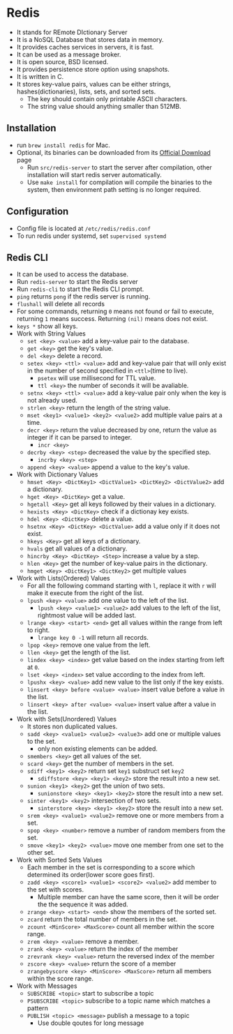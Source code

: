 # Redis

- It stands for REmote DIctionary Server
- It is a NoSQL Database that stores data in memory.
- It provides caches services in servers, it is fast.
- It can be used as a message broker.
- It is open source, BSD licensed.
- It provides persistence store option using snapshots.
- It is written in C.
- It stores key-value pairs, values can be either strings, hashes(dictionaries), lists, sets, and sorted sets.
  - The key should contain only printable ASCII characters.
  - The string value should anything smaller than 512MB.

## Installation

- run `brew install redis` for Mac.
- Optional, its binaries can be downloaded from its [Official Download](https://redis.io/download) page
  - Run `src/redis-server` to start the server after compilation, other installation will start redis server automatically.
  - Use `make install` for compilation will compile the binaries to the system, then environment path setting is no longer required.

## Configuration

- Config file is located at `/etc/redis/redis.conf`
- To run redis under systemd, set `supervised systemd`

## Redis CLI

- It can be used to access the database.
- Run `redis-server` to start the Redis server
- Run `redis-cli` to start the Redis CLI prompt.
- `ping` returns `pong` if the redis server is running.
- `flushall` will delete all records
- For some commands, returning `0` means not found or fail to execute, returning `1` means success. Returning `(nil)` means does not exist.
- `keys *` show all keys.
- Work with String Values
  - `set <key> <value>` add a key-value pair to the database.
  - `get <key>` get the key's value.
  - `del <key>` delete a record.
  - `setex <key> <ttl> <value>` add and key-value pair that will only exist in the number of second specified in `<ttl>`(time to live).
    - `psetex` will use millisecond for TTL value.
    - `ttl <key>` the number of seconds it will be avaliable.
  - `setnx <key> <ttl> <value>` add a key-value pair only when the key is not already used.
  - `strlen <key>` return the length of the string value.
  - `mset <key1> <value1> <key2> <value2>` add multiple value pairs at a time.
  - `decr <key>` return the value decreased by one, return the value as integer if it can be parsed to integer.
    - `incr <key>`
  - `decrby <key> <step>` decreased the value by the specified step.
    - `incrby <key> <step>`
  - `append <key> <value>` append a value to the key's value.
- Work with Dictionary Values
  - `hmset <Key> <DictKey1> <DictValue1> <DictKey2> <DictValue2>` add a dictionary.
  - `hget <Key> <DictKey>` get a value.
  - `hgetall <Key>` get all keys followed by their values in a dictionary.
  - `hexists <Key> <DictKey>` check if a dictionay key exists.
  - `hdel <Key> <DictKey>` delete a value.
  - `hsetnx <Key> <DictKey> <DictValue>` add a value only if it does not exist.
  - `hkeys <Key>` get all keys of a dictionary.
  - `hvals` get all values of a dictionary.
  - `hincrby <Key> <DictKey> <Step>` increase a value by a step.
  - `hlen <Key>` get the number of key-value pairs in the dictionary.
  - `hmget <Key> <DictKey1> <DictKey2>` get multiple values
- Work with Lists(Ordered) Values
  - For all the following command starting with `l`, replace it with `r` will make it execute from the right of the list.
  - `lpush <key> <value>` add one value to the left of the list.
    - `lpush <key> <value1> <value2>` add values to the left of the list, rightmost value will be added last.
  - `lrange <key> <start> <end>` get all values within the range from left to right.
    - `lrange key 0 -1` will return all records.
  - `lpop <key>` remove one value from the left.
  - `llen <key>` get the length of the list.
  - `lindex <key> <index>` get value based on the index starting from left at `0`.
  - `lset <key> <index>` set value according to the index from left.
  - `lpushx <key> <value>` add new value to the list only if the key exists.
  - `linsert <key> before <value> <value>` insert value before a value in the list.
  - `linsert <key> after <value> <value>` insert value after a value in the list.
- Work with Sets(Unordered) Values
  - It stores non duplicated values.
  - `sadd <key> <value1> <value2> <value3>` add one or multiple values to the set.
    - only non existing elements can be added.
  - `smembers <key>` get all values of the set.
  - `scard <key>` get the number of members in the set.
  - `sdiff <key1> <key2>` return set `key1` substruct set `key2`
    - `sdiffstore <key> <key1> <key2>` store the result into a new set.
  - `sunion <key1> <key2>` get the union of two sets.
    - `sunionstore <key> <key1> <key2>` store the result into a new set.
  - `sinter <key1> <key2>` intersection of two sets.
    - `sinterstore <key> <key1> <key2>` store the result into a new set.
  - `srem <key> <value1> <value2>` remove one or more members from a set.
  - `spop <key> <number>` remove a number of random members from the set.
  - `smove <key1> <key2> <value>` move one member from one set to the other set.
- Work with Sorted Sets Values
  - Each member in the set is corresponding to a score which determined its order(lower score goes first).
  - `zadd <key> <score1> <value1> <score2> <value2>` add member to the set with scores.
    - Multiple member can have the same score, then it will be order the the sequence it was added.
  - `zrange <key> <start> <end>` show the members of the sorted set.
  - `zcard` return the total number of members in the set.
  - `zcount <MinScore> <MaxScore>` count all member within the score range.
  - `zrem <key> <value>` remove a member.
  - `zrank <key> <value>` return the index of the member
  - `zrevrank <key> <value>` return the reversed index of the member
  - `zscore <key> <value>` return the score of a member
  - `zrangebyscore <key> <MinScore> <MaxScore>` return all members within the score range.
- Work with Messages
  - `SUBSCRIBE <topic>` start to subscribe a topic
  - `PSUBSCRIBE <topic>` subscribe to a topic name which matches a pattern
  - `PUBLISH <topic> <message>` publish a message to a topic
    - Use double qoutes for long message
